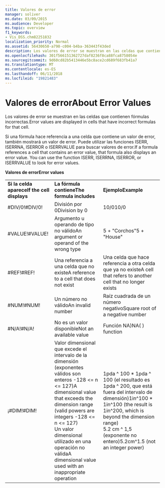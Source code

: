 ```yaml
---
title: Valores de error
manager: soliver
ms.date: 03/09/2015
ms.audience: Developer
ms.topic: overview
f1_keywords:
- Vis_DSS.chm82251832
localization_priority: Normal
ms.assetid: 56430658-a798-c004-b4ba-363443f43ded
description: Los valores de error se muestran en las celdas que contienen fórmulas incorrectas.
ms.openlocfilehash: 301f566151362727daf8236f8ca88fca8758054e
ms.sourcegitcommit: 9d60cd82b5413446e5bc8ace2cd689f683fb41a7
ms.translationtype: MT
ms.contentlocale: es-ES
ms.lasthandoff: 06/11/2018
ms.locfileid: "19821483"
---
```

# <a name="about-error-values"></a><span data-ttu-id="0a9d0-103">Valores de error</span><span class="sxs-lookup"><span data-stu-id="0a9d0-103">About Error Values</span></span>

<span data-ttu-id="0a9d0-104">Los valores de error se muestran en las celdas que contienen fórmulas incorrectas.</span><span class="sxs-lookup"><span data-stu-id="0a9d0-104">Error values are displayed in cells that have incorrect formulas for that cell.</span></span>
  
<span data-ttu-id="0a9d0-p101">Si una fórmula hace referencia a una celda que contiene un valor de error, también mostrará un valor de error. Puede utilizar las funciones ISERR, ISERRNA, ISERROR o ISERRVALUE para buscar valores de error.</span><span class="sxs-lookup"><span data-stu-id="0a9d0-p101">If a formula references a cell that contains an error value, that formula also displays an error value. You can use the function ISERR, ISERRNA, ISERROR, or ISERRVALUE to look for error values.</span></span>
  
<span data-ttu-id="0a9d0-107">**Valores de error**</span><span class="sxs-lookup"><span data-stu-id="0a9d0-107">**Error values**</span></span>

||||
|:-----|:-----|:-----|
|<span data-ttu-id="0a9d0-108">**Si la celda aparece**</span><span class="sxs-lookup"><span data-stu-id="0a9d0-108">**If the cell displays**</span></span> <br/> |<span data-ttu-id="0a9d0-109">**La fórmula contiene**</span><span class="sxs-lookup"><span data-stu-id="0a9d0-109">**The formula includes**</span></span> <br/> |<span data-ttu-id="0a9d0-110">**Ejemplo**</span><span class="sxs-lookup"><span data-stu-id="0a9d0-110">**Example**</span></span> <br/> |
| <span data-ttu-id="0a9d0-111">#DIV/0!</span><span class="sxs-lookup"><span data-stu-id="0a9d0-111">#DIV/0!</span></span>  <br/> |<span data-ttu-id="0a9d0-112">División por 0</span><span class="sxs-lookup"><span data-stu-id="0a9d0-112">Division by 0</span></span>  <br/> |<span data-ttu-id="0a9d0-113">10/0</span><span class="sxs-lookup"><span data-stu-id="0a9d0-113">10/0</span></span>  <br/> |
| <span data-ttu-id="0a9d0-114">#VALUE!</span><span class="sxs-lookup"><span data-stu-id="0a9d0-114">#VALUE!</span></span>  <br/> | <span data-ttu-id="0a9d0-115">Argumento u operando de tipo no válido</span><span class="sxs-lookup"><span data-stu-id="0a9d0-115">An argument or operand of the wrong type</span></span>  <br/> | <span data-ttu-id="0a9d0-116">5 + "Corchos"</span><span class="sxs-lookup"><span data-stu-id="0a9d0-116">5 + "House"</span></span>  <br/> |
| <span data-ttu-id="0a9d0-117">#REF!</span><span class="sxs-lookup"><span data-stu-id="0a9d0-117">#REF!</span></span>  <br/> | <span data-ttu-id="0a9d0-118">Una referencia a una celda que no existe</span><span class="sxs-lookup"><span data-stu-id="0a9d0-118">A reference to a cell that does not exist</span></span>  <br/> | <span data-ttu-id="0a9d0-119">Una celda que hace referencia a otra celda que ya no existe</span><span class="sxs-lookup"><span data-stu-id="0a9d0-119">A cell that refers to another cell that no longer exists</span></span>  <br/> |
| <span data-ttu-id="0a9d0-120">#NUM!</span><span class="sxs-lookup"><span data-stu-id="0a9d0-120">#NUM!</span></span>  <br/> | <span data-ttu-id="0a9d0-121">Un número no válido</span><span class="sxs-lookup"><span data-stu-id="0a9d0-121">An invalid number</span></span>  <br/> | <span data-ttu-id="0a9d0-122">Raíz cuadrada de un número negativo</span><span class="sxs-lookup"><span data-stu-id="0a9d0-122">Square root of a negative number</span></span>  <br/> |
| <span data-ttu-id="0a9d0-123">#N/A!</span><span class="sxs-lookup"><span data-stu-id="0a9d0-123">#N/A!</span></span>  <br/> | <span data-ttu-id="0a9d0-124">No es un valor disponible</span><span class="sxs-lookup"><span data-stu-id="0a9d0-124">Not an available value</span></span>  <br/> | <span data-ttu-id="0a9d0-125">Función NA)</span><span class="sxs-lookup"><span data-stu-id="0a9d0-125">NA( ) function</span></span>  <br/> |
| <span data-ttu-id="0a9d0-126">¡#DIM!</span><span class="sxs-lookup"><span data-stu-id="0a9d0-126">#DIM!</span></span>  <br/> | <span data-ttu-id="0a9d0-127">Valor dimensional que excede el intervalo de la dimensión (exponentes válidos son enteros -128 \<= n \<= 127)</span><span class="sxs-lookup"><span data-stu-id="0a9d0-127">A dimensional value that exceeds the dimension range (valid powers are integers -128 \<= n \<= 127)</span></span>  <br/> <span data-ttu-id="0a9d0-128">Un valor dimensional utilizado en una operación no válida</span><span class="sxs-lookup"><span data-stu-id="0a9d0-128">A dimensional value used with an inappropriate operation</span></span>  <br/> |<span data-ttu-id="0a9d0-129">1pda ^ 100 \* 1pda ^ 100 (el resultado es 1pda ^ 200, que está fuera del intervalo de dimensión)</span><span class="sxs-lookup"><span data-stu-id="0a9d0-129">1in^100 \* 1in^100 (the result is 1in^200, which is beyond the dimension range)</span></span>  <br/> <span data-ttu-id="0a9d0-130">5.2 cm ^ 1,5 (exponente no entero)</span><span class="sxs-lookup"><span data-stu-id="0a9d0-130">5.2cm^1.5 (not an integer power)</span></span>  <br/> |
   

